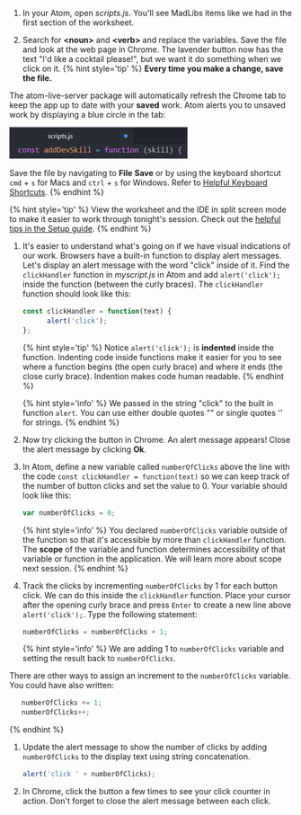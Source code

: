 1. In your Atom, open _scripts.js_. You'll see MadLibs items like we had in the first section of the worksheet. 

1. Search for **&lt;noun>** and **&lt;verb>** and replace the variables. Save the file and look at the web page in Chrome. The lavender button now has the text "I'd like a cocktail please!", but we want it do something when we click on it.
   {% hint style='tip' %}
**Every time you make a change, save the file.** 

The atom-live-server package will automatically refresh the Chrome tab to keep the app up to date with your **saved** work. Atom alerts you to unsaved work by displaying a blue circle in the tab:

![](images/atom-save.png)

Save the file by navigating to **File** <i class="fa fa-long-arrow-right"></i> **Save** or by using the keyboard shortcut `cmd` + `s` for Macs and `ctrl` + `s` for Windows. Refer to [Helpful Keyboard Shortcuts](/references).
   {% endhint %}

   {% hint style='tip' %}
View the worksheet and the IDE in split screen mode to make it easier to work through tonight's session. Check out the [helpful tips in the Setup guide](/setup#tips). 
   {% endhint %}

1. It's easier to understand what's going on if we have visual indications of our work. Browsers have a built-in function to display alert messages. Let's display an alert message with the word "click" inside of it. Find the `clickHandler` function in _myscript.js_ in Atom and add `alert('click');` inside the function (between the curly braces). The `clickHandler` function should look like this:

   ```js
   const clickHandler = function(text) {
         alert('click');
   };
   ```

   {% hint style='tip' %}
Notice `alert('click');` is **indented** inside the function. Indenting code inside functions make it easier for you to see where a function begins (the open curly brace) and where it ends (the close curly brace). Indention makes code human readable.
   {% endhint %}

   {% hint style='info' %}
We passed in the string "click" to the built in function `alert`. You can use either double quotes "" or single quotes '' for strings.
   {% endhint %}

1. Now try clicking the button in Chrome. An alert message appears! Close the alert message by clicking **Ok**.

1. In Atom, define a new variable called `numberOfClicks` above the line with the code `const clickHandler = function(text)` so we can keep track of the number of button clicks and set the value to 0. Your variable should look like this:

   ```js
   var numberOfClicks = 0;
   ```

   {% hint style='info' %}
You declared `numberOfClicks` variable outside of the function so that it's accessible by more than `clickHandler` function. The **scope** of the variable and function determines accessibility of that variable or function in the application. We will learn more about scope next session.
   {% endhint %}

1. Track the clicks by incrementing `numberOfClicks` by 1 for each button click. We can do this inside the `clickHandler` function. Place your cursor after the opening curly brace and press `Enter` to create a new line above `alert('click');`. Type the following statement:

   ```js
   numberOfClicks = numberOfClicks + 1;
   ```
   {% hint style='info' %}
We are adding 1 to `numberOfClicks` variable and setting the result back to `numberOfClicks`. 

There are other ways to assign an increment to the `numberOfClicks` variable. You could have also written:
```js
   numberOfClicks += 1;
   numberOfClicks++;
```
  {% endhint %}   

1. Update the alert message to show the number of clicks by adding `numberOfClicks` to the display text using string concatenation.
   ```js
   alert('click ' + numberOfClicks);
   ```

1. In Chrome, click the button a few times to see your click counter in action. Don't forget to close the alert message between each click.


